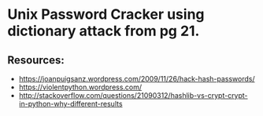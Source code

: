 # Unix Password Cracker using dictionary attack from pg 21.

## Resources:
* https://joanpuigsanz.wordpress.com/2009/11/26/hack-hash-passwords/
* https://violentpython.wordpress.com/
* http://stackoverflow.com/questions/21090312/hashlib-vs-crypt-crypt-in-python-why-different-results
